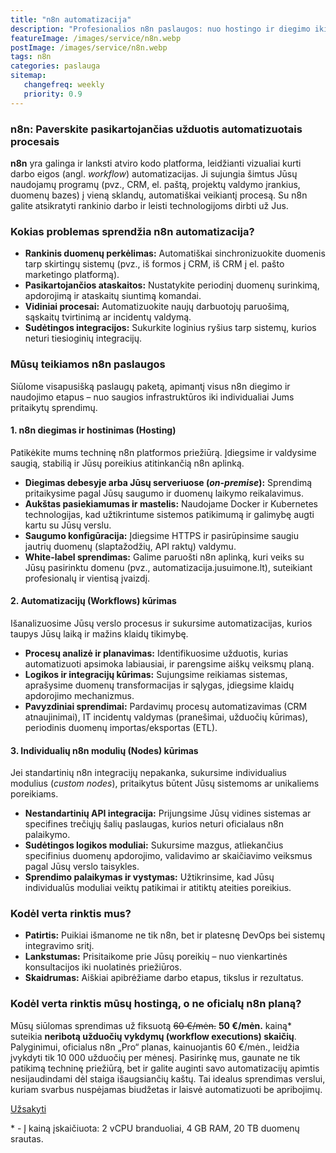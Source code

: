 ```yaml
---
title: "n8n automatizacija"
description: "Profesionalios n8n paslaugos: nuo hostingo ir diegimo iki individualių automatizacijų ir modulių (nodes) kūrimo. Optimizuokite savo verslo procesus."
featureImage: /images/service/n8n.webp
postImage: /images/service/n8n.webp
tags: n8n
categories: paslauga
sitemap:
   changefreq: weekly
   priority: 0.9
---
```


### n8n: Paverskite pasikartojančias užduotis automatizuotais procesais

**n8n** yra galinga ir lanksti atviro kodo platforma, leidžianti vizualiai kurti darbo eigos (angl. *workflow*) automatizacijas. Ji sujungia šimtus Jūsų naudojamų programų (pvz., CRM, el. paštą, projektų valdymo įrankius, duomenų bazes) į vieną sklandų, automatiškai veikiantį procesą. Su n8n galite atsikratyti rankinio darbo ir leisti technologijoms dirbti už Jus.

### Kokias problemas sprendžia n8n automatizacija?

*   **Rankinis duomenų perkėlimas:** Automatiškai sinchronizuokite duomenis tarp skirtingų sistemų (pvz., iš formos į CRM, iš CRM į el. pašto marketingo platformą).
*   **Pasikartojančios ataskaitos:** Nustatykite periodinį duomenų surinkimą, apdorojimą ir ataskaitų siuntimą komandai.
*   **Vidiniai procesai:** Automatizuokite naujų darbuotojų paruošimą, sąskaitų tvirtinimą ar incidentų valdymą.
*   **Sudėtingos integracijos:** Sukurkite loginius ryšius tarp sistemų, kurios neturi tiesioginių integracijų.

### Mūsų teikiamos n8n paslaugos

Siūlome visapusišką paslaugų paketą, apimantį visus n8n diegimo ir naudojimo etapus – nuo saugios infrastruktūros iki individualiai Jums pritaikytų sprendimų.

#### 1. n8n diegimas ir hostinimas (Hosting)
Patikėkite mums techninę n8n platformos priežiūrą. Įdiegsime ir valdysime saugią, stabilią ir Jūsų poreikius atitinkančią n8n aplinką.
*   **Diegimas debesyje arba Jūsų serveriuose (*on-premise*):** Sprendimą pritaikysime pagal Jūsų saugumo ir duomenų laikymo reikalavimus.
*   **Aukštas pasiekiamumas ir mastelis:** Naudojame Docker ir Kubernetes technologijas, kad užtikrintume sistemos patikimumą ir galimybę augti kartu su Jūsų verslu.
*   **Saugumo konfigūracija:** Įdiegsime HTTPS ir pasirūpinsime saugiu jautrių duomenų (slaptažodžių, API raktų) valdymu.
*   **White-label sprendimas:** Galime paruošti n8n aplinką, kuri veiks su Jūsų pasirinktu domenu (pvz., automatizacija.jusuimone.lt), suteikiant profesionalų ir vientisą įvaizdį.

#### 2. Automatizacijų (Workflows) kūrimas
Išanalizuosime Jūsų verslo procesus ir sukursime automatizacijas, kurios taupys Jūsų laiką ir mažins klaidų tikimybę.
*   **Procesų analizė ir planavimas:** Identifikuosime užduotis, kurias automatizuoti apsimoka labiausiai, ir parengsime aiškų veiksmų planą.
*   **Logikos ir integracijų kūrimas:** Sujungsime reikiamas sistemas, aprašysime duomenų transformacijas ir sąlygas, įdiegsime klaidų apdorojimo mechanizmus.
*   **Pavyzdiniai sprendimai:** Pardavimų procesų automatizavimas (CRM atnaujinimai), IT incidentų valdymas (pranešimai, užduočių kūrimas), periodinis duomenų importas/eksportas (ETL).

#### 3. Individualių n8n modulių (Nodes) kūrimas
Jei standartinių n8n integracijų nepakanka, sukursime individualius modulius (*custom nodes*), pritaikytus būtent Jūsų sistemoms ar unikaliems poreikiams.
*   **Nestandartinių API integracija:** Prijungsime Jūsų vidines sistemas ar specifines trečiųjų šalių paslaugas, kurios neturi oficialaus n8n palaikymo.
*   **Sudėtingos logikos moduliai:** Sukursime mazgus, atliekančius specifinius duomenų apdorojimo, validavimo ar skaičiavimo veiksmus pagal Jūsų verslo taisykles.
*   **Sprendimo palaikymas ir vystymas:** Užtikrinsime, kad Jūsų individualūs moduliai veiktų patikimai ir atitiktų ateities poreikius.

### Kodėl verta rinktis mus?

*   **Patirtis:** Puikiai išmanome ne tik n8n, bet ir platesnę DevOps bei sistemų integravimo sritį.
*   **Lankstumas:** Prisitaikome prie Jūsų poreikių – nuo vienkartinės konsultacijos iki nuolatinės priežiūros.
*   **Skaidrumas:** Aiškiai apibrėžiame darbo etapus, tikslus ir rezultatus.

### Kodėl verta rinktis mūsų hostingą, o ne oficialų n8n planą?

Mūsų siūlomas sprendimas už fiksuotą ~~60 €/mėn.~~ **50 €/mėn.** kainą\* suteikia **neribotą užduočių vykdymų (workflow executions) skaičių**. Palyginimui, oficialus n8n „Pro“ planas, kainuojantis 60 €/mėn., leidžia įvykdyti tik 10 000 užduočių per mėnesį. Pasirinkę mus, gaunate ne tik patikimą techninę priežiūrą, bet ir galite auginti savo automatizacijų apimtis nesijaudindami dėl staiga išaugsiančių kaštų. Tai idealus sprendimas verslui, kuriam svarbus nuspėjamas biudžetas ir laisvė automatizuoti be apribojimų.   

<div class="text-center pb-5">
<a href="https://buy.stripe.com/eVq5kC3Mogzw0VT3c22cg07" target="_blank" class="btn btn-primary btn-zoom">Užsakyti</a>
</div>

\* - Į kainą įskaičiuota: 2 vCPU branduoliai, 4 GB RAM, 20 TB duomenų srautas. 